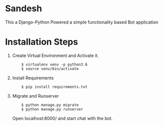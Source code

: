 # Sandesh
This a Django-Python Powered a simple functionality based Bot application
# Installation Steps
1. Create Virtual Environment and Activate it.
           
           $ virtualenv venv -p python3.6
           $ source venv/bin/activate
    
2. Install Requirements

           $ pip install requirements.txt
3. Migrate and Runserver

           $ python manage.py migrate
           $ python manage.py runserver
           
      Open localhost:8000/ and start chat with the bot.    
           
           

